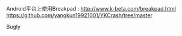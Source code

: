 

Android平台上使用Breakpad : http://www.k-beta.com/breakpad.html
    https://github.com/yangkun19921001/YKCrash/tree/master

Bugly